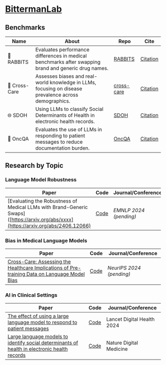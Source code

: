 # [BittermanLab](https://www.bittermanlab.org/)

## Benchmarks

Name | About | Repo | Cite
---- | ----- | ---- | ----
🐇 RABBITS | Evaluates performance differences in medical benchmarks after swapping brand and generic drug names. | [RABBITS](https://huggingface.co/spaces/AIM-Harvard/rabbits-leaderboard) | [Citation](https://github.com/BittermanLab/RABBITS#citing)
🔀 Cross-Care | Assesses biases and real-world knowledge in LLMs, focusing on disease prevalence across demographics. | [cross-care](https://github.com/shan23chen/Cross-Care) | [Citation](https://github.com/shan23chen/cross-care#citing)
🌐 SDOH | Using LLMs to classify Social Determinants of Health in electronic health records. | [SDOH](https://github.com/AIM-Harvard/SDOH) | [Citation](https://github.com/BittermanLab/SDOH#citing)
🏥 OncQA | Evaluates the use of LLMs in responding to patient messages to reduce documentation burden. | [OncQA](https://github.com/AIM-Harvard/OncQA) | [Citation](https://github.com/BittermanLab/OncQA#citing)

## Research by Topic

### Language Model Robustness

Paper | Code | Journal/Conference
--- | --- | ---
[Evaluating the Robustness of Medical LLMs with Brand-Generic Swaps]([https://arxiv.org/abs/xxxx](https://arxiv.org/abs/2406.12066) | [Code](https://github.com/BittermanLab/RABBITS) | *EMNLP 2024 (pending)*

### Bias in Medical Language Models

Paper | Code | Journal/Conference
--- | --- | ---
[Cross-Care: Assessing the Healthcare Implications of Pre-training Data on Language Model Bias](https://arxiv.org/abs/2405.05506) | [Code](https://github.com/shan23chen/cross-care) | *NeurIPS 2024 (pending)*

### AI in Clinical Settings

Paper | Code | Journal/Conference
--- | --- | ---
[The effect of using a large language model to respond to patient messages](https://www.thelancet.com/journals/landig/article/PIIS2589-7500(24)00060-8/fulltext) | [Code](https://huggingface.co/datasets/shanchen/OncQA) | Lancet Digital Health 2024
[Large language models to identify social determinants of health in electronic health records](https://www.nature.com/articles/s41746-023-00970-0) | [Code](https://github.com/AIM-Harvard/SDOH) | Nature Digital Medicine
